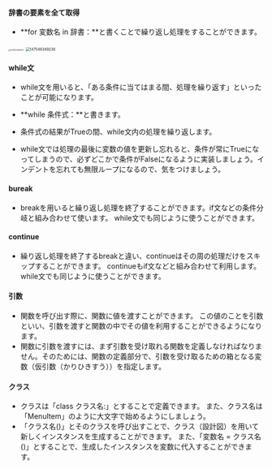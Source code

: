 #### 辞書の要素を全て取得

- **for 変数名 in 辞書：**と書くことで繰り返し処理をすることができます。

<img src="https://d2aj9sy12tbpym.cloudfront.net/progate/shared/images/slide/python/study/2/1579574305921.png" alt="1579574305921" style="zoom: 25%;" />

<img src="https://d2aj9sy12tbpym.cloudfront.net/progate/shared/images/slide/python/study/2/147548349236.png" alt="147548349236" style="zoom: 50%;" />

#### while文

- while文を用いると、「ある条件に当てはまる間、処理を繰り返す」といったことが可能になります。

- **while 条件式：**と書きます。
- 条件式の結果がTrueの間、while文内の処理を繰り返します。
- while文では処理の最後に変数の値を更新し忘れると、条件が常にTrueになってしまうので、必ずどこかで条件がFalseになるように実装しましょう。インデントを忘れても無限ループになるので、気をつけましょう。

#### bureak 

- breakを用いると繰り返し処理を終了することができます。if文などの条件分岐と組み合わせて使います。
  while文でも同じように使うことができます。

#### continue

- 繰り返し処理を終了するbreakと違い、continueはその周の処理だけをスキップすることができます。
  continueもif文などと組み合わせて利用します。
  while文でも同じように使うことができます。

#### 引数

- 関数を呼び出す際に、関数に値を渡すことができます。
  この値のことを引数といい、引数を渡すと関数の中でその値を利用することができるようになります。
- 関数に引数を渡すには、まず引数を受け取れる関数を定義しなければなりません。そのためには、関数の定義部分で、引数を受け取るための箱となる変数（仮引数（かりひきすう））を指定します。

#### クラス

- クラスは「class クラス名:」とすることで定義できます。
  また、クラス名は「MenuItem」のように大文字で始めるようにしましょう。
- 「クラス名()」とそのクラスを呼び出すことで、クラス（設計図）を用いて新しくインスタンスを生成することができます。
  また、「変数名 = クラス名()」とすることで、生成したインスタンスを変数に代入することができます。
